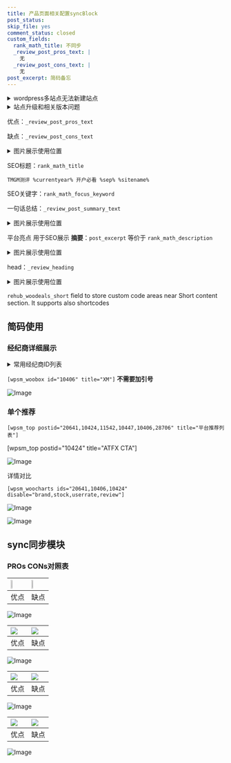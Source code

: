 ```yaml
---
title: 产品页面相关配置syncBlock
post_status: 
skip_file: yes
comment_status: closed
custom_fields:
  rank_math_title: 不同步
  _review_post_pros_text: |
    无
  _review_post_cons_text: |
    无
post_excerpt: 简码备忘
---
```

<details><summary>wordpress多站点无法新建站点</summary>

<li>和报错需要清理cookies一样的原因</li>
<li>wp-config.php里面<code>define( 'SUBDOMAIN_INSTALL', false );//子域名安装</code></li>
<li>新建子站点是用<code>define( 'SUBDOMAIN_INSTALL', true);//子域名安装</code> 完成以后，改成<code>false</code></li>
</details>

<details><summary>站点升级和相关版本问题</summary>

<p>wordpress：5.9.9
woocommerce：7.5.1
出现问题的地方：主题选项里面>><strong>Product layout >>compact style</strong></p>
<p>如何出现没有用过的字段 导致无法保存。先导出配置 然后进行修改，后面再次恢复即可。</p>
<p>出现部分字段无法显示时，需要返回默认布局后，对产品进行保存就好了。</p>
<p></p>
</details>

优点：`_review_post_pros_text`

缺点：`_review_post_cons_text`

<details><summary>图片展示使用位置</summary>

<img src="https://prod-files-secure.s3.us-west-2.amazonaws.com/39ed1227-6d7d-4570-be36-9ccd4a2c4241/f51d3d83-55d4-4bdf-9604-f37ec77ab556/Untitled.png?X-Amz-Algorithm=AWS4-HMAC-SHA256&X-Amz-Content-Sha256=UNSIGNED-PAYLOAD&X-Amz-Credential=ASIAZI2LB46627BUSHVH%2F20250204%2Fus-west-2%2Fs3%2Faws4_request&X-Amz-Date=20250204T045521Z&X-Amz-Expires=3600&X-Amz-Security-Token=IQoJb3JpZ2luX2VjEAwaCXVzLXdlc3QtMiJGMEQCIGXP7ih8SrcpRfo3nEgpVwHRN86w7g3US%2F6K7uOFhP91AiB4kqKxiZZs8Ts6YrIDl3w1op%2BcUqT3Wd98o2ySBzb4aSr%2FAwglEAAaDDYzNzQyMzE4MzgwNSIM1SXrUaHrLi0OFyrnKtwDKLpWnn9h1IE22HvDpaY6K6e3zqIIWZBwo56pUl9TsEBr94ntfmeKvfpYfVy7jzqlRBFLN4B5Wz17adyQcjhgAgy737YZdRcS06TS6BtFvoaG%2Bo2GTbNiSWjONEtFSEVmSHnSn7f8ORaFEZcMW1JN%2FJ0jn%2ByzAlXhejDqP5ovtsxOltBfxV2B9BRBmmQDrPOqI%2BMyd%2B5k5BIZo7rafN7GjNBi%2Fp8Wezjc%2F0ecYVtGp3e8Aa8Z3VXF78jA%2Bv7XU%2BgdcJUm5RzeIQRGUmpDvvwf%2Fl8jICswbhFn4PHy0OiSAEbids7XUOvwia%2Bts1d4KthsqvClp%2BYvEvURHbHAD9glDuVuTdmHj4%2F8MP1wT%2BlkZQsSpcbzjDuEj86jOBVyG3EgQvcqBGi681Lsu8CUWiO%2F22JOj3YAwsUHdzSylM0OCeD0Svq%2FhvztQGqbxtGVmrDrmhG1OlPYk9dg%2F26h4a2W4w8ZxiW8kt2SdAr26bSovziOCRwBl4UIBle6KNleTHkO3o%2Fs4shPMZDzo0uMZAxdbMs0FNN3aXsfpmTAQJSid5T7VHj0jGHU5ZpItSaZyj6QjJeqL9blcqeChh9pxXCK5TO204y%2BSZ9t%2Bng2wDSccK3Tg3IncBPlTciGjpYwyKGGvQY6pgEEyNOLWAZzdgsmTTI91ZXAmlS2EheHwf%2F4FHzo8LT1liCiSyJAzkzYoJ7HxbbSHAV%2Ba%2FBl2C0JbFn%2FJvgM6pJt%2F8aCVrFpoyOc4JwvaSWK%2FFAFRCVTdvTIgIfE8Y4fi%2FSeaElcbwPC%2Fj%2BnTEbNME%2BlyeZKX68eDFd5niFUUIFHwwL2egbXSql1P6lHF3h3kP77GVKQiVdtv6741hqFlViKBT5cDSjj&X-Amz-Signature=5c9e2c83a32e4203013130968bfab9f2ac7a4d296da15d97bf13fa6ba0284f61&X-Amz-SignedHeaders=host&x-id=GetObject" alt="Image">
</details>

SEO标题：`rank_math_title`

`TMGM测评 %currentyear% 开户必看 %sep% %sitename%`

SEO关键字：`rank_math_focus_keyword`

一句话总结：`_review_post_summary_text`

<details><summary>图片展示使用位置</summary>

<img src="https://prod-files-secure.s3.us-west-2.amazonaws.com/39ed1227-6d7d-4570-be36-9ccd4a2c4241/4b96a922-296c-4f4e-8630-d1c870cbce01/Untitled.png?X-Amz-Algorithm=AWS4-HMAC-SHA256&X-Amz-Content-Sha256=UNSIGNED-PAYLOAD&X-Amz-Credential=ASIAZI2LB4667EZTF5R7%2F20250204%2Fus-west-2%2Fs3%2Faws4_request&X-Amz-Date=20250204T045521Z&X-Amz-Expires=3600&X-Amz-Security-Token=IQoJb3JpZ2luX2VjEAwaCXVzLXdlc3QtMiJHMEUCIQDv9KXRmezS0DKNQsHbOsiiUyS8mLAAsO%2FH4lRp%2B9LJsAIgUNqU7EnKtDt%2FittF8CHRnXHeJ50ySUUY6AMG%2Fo9wpRoq%2FwMIJRAAGgw2Mzc0MjMxODM4MDUiDBlO%2F6exil65DtXRlircA8cBxTXwH1tvP1oVDUbLcbmzRI5C1C%2FNY4VHC%2F8y0ChZKh5EuHw5%2FujtmozAsc%2FoQyicmtS8aYCeM9YtmBm3h2LH5d16qCIgeNy2gCpldtoLlMZjqkoS28Qunwv2IOrVWopgXNzXNhBnfFQxyPH5vQANQaU7jO9X9M4kVg%2Bku9NOE9rmkuYFI5N6CHwkIy3FrdFDHv6WJNP1lufWOEvxoJqiUWYFGIjJVV9tblTDFl51lYH9WGpRQGew5WTqBocc6WS9yRvjiGnOqhTEjkj0B1x9swxFZQNWdBClbDzczQDgU7Sb5hnYgwsyAw%2BBaTMt6FxGFrcg%2B3AoYjFB7QP08PFSND47X%2FINa2ozo7rYZAIq0FrpT52NZhAOdeXPzMFu69DekzjjTsZD3MTx%2FTC3nDxAUU%2B1frz2HevJJM8mwh58S48zwKMmQYYxFlP2kxyb5r6KZyLBbvCkZNmR3zWXnIz1UlL4j9LK6mBPpIlQ0INBdBlqFN9Rh6T%2FIRTqhhaipR%2F42WCPDxdyTyyBu7F73PBvMS1J8jVkQSrbWSBSYRXsZrvNuOpGFOYx8p6nnOAn89i3Sn9KGcf1hGyXYpXya%2BwsM4XkuKgNoX8rzxABOfwsac19iDXhwV0bWlQWMKehhr0GOqUBeIrkV74raKU7CZ4vXtqZ9hBjC6eRS8PPnIJ3wkqA7IQkGhvuLrPixhFNELF4%2BBTEFqOIwFY7T9Yxrrd4UcKhW1eVCmMwiekQVFa4IRDuSznmxxJP3WnUv9qhPB9eVHGOeXIiOX9Duu%2FAn3Ag2r6v3Nv%2F7sYEO6Ym79zKTff%2BBAF4%2BTn7d3i5turoMCaSOqrDQn9LeaYi0tvMcFQ1UBimrrOsu1ny&X-Amz-Signature=bc741d5192ea69a4d40d31bbfa80ad4a1169a7f88f1918227c0876a9efc32b60&X-Amz-SignedHeaders=host&x-id=GetObject" alt="Image">
</details>

平台亮点 用于SEO展示 **摘要**：`post_excerpt`  等价于 `rank_math_description`

<details><summary>图片展示使用位置</summary>

<img src="https://prod-files-secure.s3.us-west-2.amazonaws.com/39ed1227-6d7d-4570-be36-9ccd4a2c4241/1ee11f63-b60a-4dfe-a7a7-d58ff23b5d88/Untitled.png?X-Amz-Algorithm=AWS4-HMAC-SHA256&X-Amz-Content-Sha256=UNSIGNED-PAYLOAD&X-Amz-Credential=ASIAZI2LB4666WIQY5EI%2F20250204%2Fus-west-2%2Fs3%2Faws4_request&X-Amz-Date=20250204T045523Z&X-Amz-Expires=3600&X-Amz-Security-Token=IQoJb3JpZ2luX2VjEAwaCXVzLXdlc3QtMiJHMEUCIGjWJwmR2Y0Tmqxjej4xfN6m47uVcVhHvKFroKcxlOiNAiEA4ccCpF%2Bg9uLY%2B0BbTQTgIMrs1MbWqI%2FxG63tnLDxI7Yq%2FwMIJRAAGgw2Mzc0MjMxODM4MDUiDOItrcCVJ6ayOBjakircAwuvfCSEyVKQjPckRompdXUYUFOYA%2Fcvh4jB37%2B9Te07pNls5h8EFMT94R9IrN0a3nOdya91z%2BaB8tsXds81ctAhBVKo6YoGr8TfJYnaP0YHqZraBJNXblkKgPoPuyX0PvBRJteM77XqYKjjaj1t3Ezxb09ZQTek6rOg0jhOAEdrjLM1s1Xgo4COKMRn6h5seRVkUjlQeQxqH%2BS36QP%2FYY3eq9uImcVLo6brdsZ2nTfRaE1bdJCP6tFeBE%2BSlKw8dRQM1AGQyddmoPdJYZi1sLnNEHvtU%2BEYgpSUtB7JKFVwH6GBcNTM4moH3Mmt0HCMriRE3MByU7URODnBCmRWULAgHrBOPWlEJ%2F96s6UuHzH97S%2F2GLN58jOf33pcbb25MPKe3n15q4bEZSW3tPoczlWv6Ttq4c5KFS6A%2BjXHnqueqMqBCWgDiu3aOZ58%2FqEcXmoFM7PqiPCarxxVghZX94o%2Bo0gX%2FGB0NfI1sUWkBW8xGW7zIsi1DsPHMJlEFEgx1LFlJ7XUSTJ64p%2F%2Buc64ly844YtraY22o7Q75624k40PE8htMaTql3a1TmAkeAytG%2FEH7aGUFAfT0Do11IBNrg7RsAOCBKcZ%2BbPUAuZEf7hoiJFOkJx2dTw9LhVKMPmhhr0GOqUBPhq6V1MPtpq6RrywmVykTqMbZq65YPGURtK7NBB6MBO46wNWSWfAm4cxO4X0NOBzqAiAyK2ozwwzacSNl%2F053wcPEV2u8yPevY3sX0L1NanhD7HnA6SvHz6K48N%2BiB4aBxFvepj2Ua%2F0WCtiE4h%2Bh%2FhKVYufApgeXtdGzFVb3F3YaPtWfANVLNR%2F5DNjvwFXBRBvVgyQjmAVgubKw%2BiEGV4bDgyU&X-Amz-Signature=d92a8fad6c73a837d1f0f9c0c84cac3839d4e6351e319861fa049ae971335106&X-Amz-SignedHeaders=host&x-id=GetObject" alt="Image">
<img src="https://prod-files-secure.s3.us-west-2.amazonaws.com/39ed1227-6d7d-4570-be36-9ccd4a2c4241/ad4118b5-78d8-4fbe-801e-3b29b5d99c01/Untitled.png?X-Amz-Algorithm=AWS4-HMAC-SHA256&X-Amz-Content-Sha256=UNSIGNED-PAYLOAD&X-Amz-Credential=ASIAZI2LB4666WIQY5EI%2F20250204%2Fus-west-2%2Fs3%2Faws4_request&X-Amz-Date=20250204T045523Z&X-Amz-Expires=3600&X-Amz-Security-Token=IQoJb3JpZ2luX2VjEAwaCXVzLXdlc3QtMiJHMEUCIGjWJwmR2Y0Tmqxjej4xfN6m47uVcVhHvKFroKcxlOiNAiEA4ccCpF%2Bg9uLY%2B0BbTQTgIMrs1MbWqI%2FxG63tnLDxI7Yq%2FwMIJRAAGgw2Mzc0MjMxODM4MDUiDOItrcCVJ6ayOBjakircAwuvfCSEyVKQjPckRompdXUYUFOYA%2Fcvh4jB37%2B9Te07pNls5h8EFMT94R9IrN0a3nOdya91z%2BaB8tsXds81ctAhBVKo6YoGr8TfJYnaP0YHqZraBJNXblkKgPoPuyX0PvBRJteM77XqYKjjaj1t3Ezxb09ZQTek6rOg0jhOAEdrjLM1s1Xgo4COKMRn6h5seRVkUjlQeQxqH%2BS36QP%2FYY3eq9uImcVLo6brdsZ2nTfRaE1bdJCP6tFeBE%2BSlKw8dRQM1AGQyddmoPdJYZi1sLnNEHvtU%2BEYgpSUtB7JKFVwH6GBcNTM4moH3Mmt0HCMriRE3MByU7URODnBCmRWULAgHrBOPWlEJ%2F96s6UuHzH97S%2F2GLN58jOf33pcbb25MPKe3n15q4bEZSW3tPoczlWv6Ttq4c5KFS6A%2BjXHnqueqMqBCWgDiu3aOZ58%2FqEcXmoFM7PqiPCarxxVghZX94o%2Bo0gX%2FGB0NfI1sUWkBW8xGW7zIsi1DsPHMJlEFEgx1LFlJ7XUSTJ64p%2F%2Buc64ly844YtraY22o7Q75624k40PE8htMaTql3a1TmAkeAytG%2FEH7aGUFAfT0Do11IBNrg7RsAOCBKcZ%2BbPUAuZEf7hoiJFOkJx2dTw9LhVKMPmhhr0GOqUBPhq6V1MPtpq6RrywmVykTqMbZq65YPGURtK7NBB6MBO46wNWSWfAm4cxO4X0NOBzqAiAyK2ozwwzacSNl%2F053wcPEV2u8yPevY3sX0L1NanhD7HnA6SvHz6K48N%2BiB4aBxFvepj2Ua%2F0WCtiE4h%2Bh%2FhKVYufApgeXtdGzFVb3F3YaPtWfANVLNR%2F5DNjvwFXBRBvVgyQjmAVgubKw%2BiEGV4bDgyU&X-Amz-Signature=ee2f389a4e9c9cdf07559f46f7dc561330f91bc30862736757be37ccd0e6d4e2&X-Amz-SignedHeaders=host&x-id=GetObject" alt="Image">
<img src="https://prod-files-secure.s3.us-west-2.amazonaws.com/39ed1227-6d7d-4570-be36-9ccd4a2c4241/a38cf7c9-a79c-4b64-9e94-13589fe0758b/Untitled.png?X-Amz-Algorithm=AWS4-HMAC-SHA256&X-Amz-Content-Sha256=UNSIGNED-PAYLOAD&X-Amz-Credential=ASIAZI2LB4666WIQY5EI%2F20250204%2Fus-west-2%2Fs3%2Faws4_request&X-Amz-Date=20250204T045523Z&X-Amz-Expires=3600&X-Amz-Security-Token=IQoJb3JpZ2luX2VjEAwaCXVzLXdlc3QtMiJHMEUCIGjWJwmR2Y0Tmqxjej4xfN6m47uVcVhHvKFroKcxlOiNAiEA4ccCpF%2Bg9uLY%2B0BbTQTgIMrs1MbWqI%2FxG63tnLDxI7Yq%2FwMIJRAAGgw2Mzc0MjMxODM4MDUiDOItrcCVJ6ayOBjakircAwuvfCSEyVKQjPckRompdXUYUFOYA%2Fcvh4jB37%2B9Te07pNls5h8EFMT94R9IrN0a3nOdya91z%2BaB8tsXds81ctAhBVKo6YoGr8TfJYnaP0YHqZraBJNXblkKgPoPuyX0PvBRJteM77XqYKjjaj1t3Ezxb09ZQTek6rOg0jhOAEdrjLM1s1Xgo4COKMRn6h5seRVkUjlQeQxqH%2BS36QP%2FYY3eq9uImcVLo6brdsZ2nTfRaE1bdJCP6tFeBE%2BSlKw8dRQM1AGQyddmoPdJYZi1sLnNEHvtU%2BEYgpSUtB7JKFVwH6GBcNTM4moH3Mmt0HCMriRE3MByU7URODnBCmRWULAgHrBOPWlEJ%2F96s6UuHzH97S%2F2GLN58jOf33pcbb25MPKe3n15q4bEZSW3tPoczlWv6Ttq4c5KFS6A%2BjXHnqueqMqBCWgDiu3aOZ58%2FqEcXmoFM7PqiPCarxxVghZX94o%2Bo0gX%2FGB0NfI1sUWkBW8xGW7zIsi1DsPHMJlEFEgx1LFlJ7XUSTJ64p%2F%2Buc64ly844YtraY22o7Q75624k40PE8htMaTql3a1TmAkeAytG%2FEH7aGUFAfT0Do11IBNrg7RsAOCBKcZ%2BbPUAuZEf7hoiJFOkJx2dTw9LhVKMPmhhr0GOqUBPhq6V1MPtpq6RrywmVykTqMbZq65YPGURtK7NBB6MBO46wNWSWfAm4cxO4X0NOBzqAiAyK2ozwwzacSNl%2F053wcPEV2u8yPevY3sX0L1NanhD7HnA6SvHz6K48N%2BiB4aBxFvepj2Ua%2F0WCtiE4h%2Bh%2FhKVYufApgeXtdGzFVb3F3YaPtWfANVLNR%2F5DNjvwFXBRBvVgyQjmAVgubKw%2BiEGV4bDgyU&X-Amz-Signature=eaea761a5b695afa6180e056bfae0344200a3f1b7e1b4461b9488041523321c3&X-Amz-SignedHeaders=host&x-id=GetObject" alt="Image">
<img src="https://prod-files-secure.s3.us-west-2.amazonaws.com/39ed1227-6d7d-4570-be36-9ccd4a2c4241/7da6fc1e-d2ac-42ae-8c75-cb5749aa18f6/Untitled.png?X-Amz-Algorithm=AWS4-HMAC-SHA256&X-Amz-Content-Sha256=UNSIGNED-PAYLOAD&X-Amz-Credential=ASIAZI2LB4666WIQY5EI%2F20250204%2Fus-west-2%2Fs3%2Faws4_request&X-Amz-Date=20250204T045523Z&X-Amz-Expires=3600&X-Amz-Security-Token=IQoJb3JpZ2luX2VjEAwaCXVzLXdlc3QtMiJHMEUCIGjWJwmR2Y0Tmqxjej4xfN6m47uVcVhHvKFroKcxlOiNAiEA4ccCpF%2Bg9uLY%2B0BbTQTgIMrs1MbWqI%2FxG63tnLDxI7Yq%2FwMIJRAAGgw2Mzc0MjMxODM4MDUiDOItrcCVJ6ayOBjakircAwuvfCSEyVKQjPckRompdXUYUFOYA%2Fcvh4jB37%2B9Te07pNls5h8EFMT94R9IrN0a3nOdya91z%2BaB8tsXds81ctAhBVKo6YoGr8TfJYnaP0YHqZraBJNXblkKgPoPuyX0PvBRJteM77XqYKjjaj1t3Ezxb09ZQTek6rOg0jhOAEdrjLM1s1Xgo4COKMRn6h5seRVkUjlQeQxqH%2BS36QP%2FYY3eq9uImcVLo6brdsZ2nTfRaE1bdJCP6tFeBE%2BSlKw8dRQM1AGQyddmoPdJYZi1sLnNEHvtU%2BEYgpSUtB7JKFVwH6GBcNTM4moH3Mmt0HCMriRE3MByU7URODnBCmRWULAgHrBOPWlEJ%2F96s6UuHzH97S%2F2GLN58jOf33pcbb25MPKe3n15q4bEZSW3tPoczlWv6Ttq4c5KFS6A%2BjXHnqueqMqBCWgDiu3aOZ58%2FqEcXmoFM7PqiPCarxxVghZX94o%2Bo0gX%2FGB0NfI1sUWkBW8xGW7zIsi1DsPHMJlEFEgx1LFlJ7XUSTJ64p%2F%2Buc64ly844YtraY22o7Q75624k40PE8htMaTql3a1TmAkeAytG%2FEH7aGUFAfT0Do11IBNrg7RsAOCBKcZ%2BbPUAuZEf7hoiJFOkJx2dTw9LhVKMPmhhr0GOqUBPhq6V1MPtpq6RrywmVykTqMbZq65YPGURtK7NBB6MBO46wNWSWfAm4cxO4X0NOBzqAiAyK2ozwwzacSNl%2F053wcPEV2u8yPevY3sX0L1NanhD7HnA6SvHz6K48N%2BiB4aBxFvepj2Ua%2F0WCtiE4h%2Bh%2FhKVYufApgeXtdGzFVb3F3YaPtWfANVLNR%2F5DNjvwFXBRBvVgyQjmAVgubKw%2BiEGV4bDgyU&X-Amz-Signature=6d41a39c466718df4f14611774f2c8a06bb2f2048e6a24d429ecc828a799db6e&X-Amz-SignedHeaders=host&x-id=GetObject" alt="Image">
<img src="https://prod-files-secure.s3.us-west-2.amazonaws.com/39ed1227-6d7d-4570-be36-9ccd4a2c4241/7e97f40a-eaee-47f5-b2f9-475f96808fa7/Untitled.png?X-Amz-Algorithm=AWS4-HMAC-SHA256&X-Amz-Content-Sha256=UNSIGNED-PAYLOAD&X-Amz-Credential=ASIAZI2LB4666WIQY5EI%2F20250204%2Fus-west-2%2Fs3%2Faws4_request&X-Amz-Date=20250204T045523Z&X-Amz-Expires=3600&X-Amz-Security-Token=IQoJb3JpZ2luX2VjEAwaCXVzLXdlc3QtMiJHMEUCIGjWJwmR2Y0Tmqxjej4xfN6m47uVcVhHvKFroKcxlOiNAiEA4ccCpF%2Bg9uLY%2B0BbTQTgIMrs1MbWqI%2FxG63tnLDxI7Yq%2FwMIJRAAGgw2Mzc0MjMxODM4MDUiDOItrcCVJ6ayOBjakircAwuvfCSEyVKQjPckRompdXUYUFOYA%2Fcvh4jB37%2B9Te07pNls5h8EFMT94R9IrN0a3nOdya91z%2BaB8tsXds81ctAhBVKo6YoGr8TfJYnaP0YHqZraBJNXblkKgPoPuyX0PvBRJteM77XqYKjjaj1t3Ezxb09ZQTek6rOg0jhOAEdrjLM1s1Xgo4COKMRn6h5seRVkUjlQeQxqH%2BS36QP%2FYY3eq9uImcVLo6brdsZ2nTfRaE1bdJCP6tFeBE%2BSlKw8dRQM1AGQyddmoPdJYZi1sLnNEHvtU%2BEYgpSUtB7JKFVwH6GBcNTM4moH3Mmt0HCMriRE3MByU7URODnBCmRWULAgHrBOPWlEJ%2F96s6UuHzH97S%2F2GLN58jOf33pcbb25MPKe3n15q4bEZSW3tPoczlWv6Ttq4c5KFS6A%2BjXHnqueqMqBCWgDiu3aOZ58%2FqEcXmoFM7PqiPCarxxVghZX94o%2Bo0gX%2FGB0NfI1sUWkBW8xGW7zIsi1DsPHMJlEFEgx1LFlJ7XUSTJ64p%2F%2Buc64ly844YtraY22o7Q75624k40PE8htMaTql3a1TmAkeAytG%2FEH7aGUFAfT0Do11IBNrg7RsAOCBKcZ%2BbPUAuZEf7hoiJFOkJx2dTw9LhVKMPmhhr0GOqUBPhq6V1MPtpq6RrywmVykTqMbZq65YPGURtK7NBB6MBO46wNWSWfAm4cxO4X0NOBzqAiAyK2ozwwzacSNl%2F053wcPEV2u8yPevY3sX0L1NanhD7HnA6SvHz6K48N%2BiB4aBxFvepj2Ua%2F0WCtiE4h%2Bh%2FhKVYufApgeXtdGzFVb3F3YaPtWfANVLNR%2F5DNjvwFXBRBvVgyQjmAVgubKw%2BiEGV4bDgyU&X-Amz-Signature=d260c4bc9804df2e19e5e10c9b52758d7deb3a4c52eeacc638cf94a6fc4c1466&X-Amz-SignedHeaders=host&x-id=GetObject" alt="Image">
</details>

head：`_review_heading`

<details><summary>图片展示使用位置</summary>

<img src="https://prod-files-secure.s3.us-west-2.amazonaws.com/39ed1227-6d7d-4570-be36-9ccd4a2c4241/3a4650ad-9887-415c-889a-edd51fa54f27/Untitled.png?X-Amz-Algorithm=AWS4-HMAC-SHA256&X-Amz-Content-Sha256=UNSIGNED-PAYLOAD&X-Amz-Credential=ASIAZI2LB466RR5JCFBL%2F20250204%2Fus-west-2%2Fs3%2Faws4_request&X-Amz-Date=20250204T045526Z&X-Amz-Expires=3600&X-Amz-Security-Token=IQoJb3JpZ2luX2VjEAwaCXVzLXdlc3QtMiJHMEUCIBRgT4qkM707Pi2hQyxkqkahLXGGXm9SIWR31HGEHTmlAiEA0WIrHPQZTa5AI2SgW5YtKtSaAGLC1N8h2MTMI87SZpwq%2FwMIJRAAGgw2Mzc0MjMxODM4MDUiDAe%2BdGqZlp0dL%2F3G7yrcAybLhPoJ%2F%2FWv4WlGowKvOGFm8DCY3ShqTWcr21vlbgIBYjapIw3huPwpmb8uUlQ7mB5nMSqnK1RLyi%2F0HtPt79jrjMrUuDzEB8aOKJrAFgBKfDlyupi5eKWVsyM5Pd6wVZ2gcM8nu8bgdi3wRa%2FGyinuGnY2exZB8nPM9BPskw5dKNfFU5J1v5rVi4GlBLRC%2BLkdQTWAPYUmw5VRlveXoWPMi2uSCJPb54E4qOBwj3oAUgxemuxqrVoHqvo2nWQTTVK%2F%2FH9FPiulMr5T2uyasKgV4v9yqKwhmMpfNefGJV7N7%2FtQnLYf48KnGolxo1gXMvb%2Fs9u3HaDeSucca744XRB0bLGyuA0IvlMdEKNU%2BIJ%2FlacwEMKk%2FfVR%2BhZyRCLph6ayJw22ths520SthHws9GnS%2BhwbHrzEnNezka8VpO0eZIFL7QjJtFn9RLlHpWjhT7eAeyunXTQRqJa7a%2FH7hUt2ZW5Ky1%2FR3wsV2Hg3X48rkwklc%2BR4vUuMx4j96kzBVh4XAFGDA3Smzizc0rEAqC6lDitgt7HfmbhgJ%2BeL4iZM%2Bs18RXSJT92Meq%2BOpR2UEMWofFK%2FFVhwsgssTMdi%2FO4psfJiyUD7hS2yfelsFaJENdQXp5NWb8nyjbcEMI%2Bihr0GOqUBD328g6TFvrFVRJ1Pms1jr9qV1CNMunTO0oBBz%2Bc%2BK7YaNFBurL82VWqyT%2BLOhL8mpgB%2BrWU4o9gyqer9NmpCzA7A9fgltKDdzsACzf0Cv6DTGP3nARCdQo5YL%2B80XaEgQzoQfnLI6oWRGflpWbqYLe1hdlqKqccF1sBHigKQWs%2FIMlAP2UBW0sLqLbcgSdIoxBTi8IPPYpcE6PjX2NqrPXuenryv&X-Amz-Signature=0df6a1d5154d8dabe6d509cd48730197d91678007cdb33899f87179ccaab64ed&X-Amz-SignedHeaders=host&x-id=GetObject" alt="Image">
</details>

`rehub_woodeals_short`	field to store custom code areas near Short content section. It supports also shortcodes



## 简码使用

### 经纪商详细展示

<details><summary>常用经纪商ID列表</summary>

<pre><code class="php">嘉盛 ===> 20641  [wpsm_woobox id="20641" title="嘉盛"]
易信easymarkets ===> 11542  [wpsm_woobox id="11542" title="易信easymarkets"]
ATFX外汇 ===> 10424  [wpsm_woobox id="10424" title="ATFX"]
XM ===> 10406  [wpsm_woobox id="10406" title="XM"]
TMGM ===> 29622  [wpsm_woobox id="29622" title="TMGM"]
HYCM ===> 10447  [wpsm_woobox id="10447" title="HYCM"]
fpmarkets澳福外汇 ===> 20639  [wpsm_woobox id="20639" title="fpmarkets澳福外汇"]</code></pre>
</details>

`[wpsm_woobox id="10406" title="XM"]` **不需要加引号**

![Image](https://prod-files-secure.s3.us-west-2.amazonaws.com/39ed1227-6d7d-4570-be36-9ccd4a2c4241/4f898f9d-0fa7-4e43-acd3-ac6bc7be575a/Untitled.png?X-Amz-Algorithm=AWS4-HMAC-SHA256&X-Amz-Content-Sha256=UNSIGNED-PAYLOAD&X-Amz-Credential=ASIAZI2LB4666JL7ZXEN%2F20250204%2Fus-west-2%2Fs3%2Faws4_request&X-Amz-Date=20250204T045520Z&X-Amz-Expires=3600&X-Amz-Security-Token=IQoJb3JpZ2luX2VjEAwaCXVzLXdlc3QtMiJHMEUCIAFuV7wL2mry6z61Wl0QX1h55ZbUWyb48%2FBbjToGQQkYAiEAmqB0kXkCHV9a%2FfeLLztPEsqer5azYBj5YdtDRlCH5o4q%2FwMIJRAAGgw2Mzc0MjMxODM4MDUiDIH45R9ptJ2ZkN4fYyrcA48lgEuLoZYQ4KnI3Ud5homEfu3ovsNzTLa95Sukd%2BDzBBvJmwJGtLOuM2ehnWhjbNKODoZlve%2FcqFT%2B0YVVBuqzIJwXBQCgfJEXgHkUDFY16XrDjgI5tk1Vt9kGV5Dn0CL0Z%2BqtQ%2BoQC2lWF93yGYW1VK9pDXbYMEZqWNdNhwyNR4%2FxNwcxfRHUrcmYn64za%2FQaoeEh7qTLQeVxvF8CHJzZs6rMvhpcAcYHK0Mir2FG1mzxasBoZD4%2BUmWY0zs9q%2FTULGG6lQ8iWC%2BZ28wX1IozK5eCFvHS0gtS%2FJv4WHCLqP3SnLKhj7LnRwyMHMv%2FfViNQw6SoSCAHUCnWdlO2IBDZWNAwxNcHXEBXXg%2F5zwEhv%2BUXnuCufJ3Hcf35b4FpumgnWMzLJZA%2B90xWFgXNT8JHDfEENrWzUnCnhz0vyfEQFcmRWdyzndWsZmUe4G6mBtObduouw5UehhBiS9qjTsqfnwEbospoC6GlKeVDDJK9fwnZ6ywBPM%2B8GybphC%2FVmRvJKKRpE847pEwx1OtGmWtWBde1RcqSXWKVufydGXMGbJjVKDgiklsXojfuvHV%2B85aa5UPV9DCyjIacZ0EWN9T6BF1%2BoX%2BTS4v8b3yQ6C3wbIS5YG%2Bq%2B%2BZF4NAMP%2Bhhr0GOqUB4OXMlce1ZPoxS5WY3NlgBrHDyNCUW49vecNQQu0WLbZCRTs5HZnBtDcuc6u3uatuXo1IJAy10ONk0w3B%2B7uuC41%2BjQddYiXtbXc4yiPFmdToWpA2kaSm91m2zslr06ey2R8P%2FHdQ4qvqun0HuK%2F3X4KFp1gGwiEUq6N7PoSaTNE9Gvwi0MWXDRRgWolPpziwHX%2B9uNmtcnYJS3DwZlUMPBHLAFQ0&X-Amz-Signature=83c74232092855e590745a417a81416a0c7e00220fd3f256f7cd8aabbb671f4c&X-Amz-SignedHeaders=host&x-id=GetObject)

### 单个推荐
`[wpsm_top postid="20641,10424,11542,10447,10406,28706" title="平台推荐列表"]`

[wpsm_top postid="10424" title="ATFX CTA"]

![Image](https://prod-files-secure.s3.us-west-2.amazonaws.com/39ed1227-6d7d-4570-be36-9ccd4a2c4241/5ac620dc-51a8-48b6-b55d-91f47299193c/Untitled.png?X-Amz-Algorithm=AWS4-HMAC-SHA256&X-Amz-Content-Sha256=UNSIGNED-PAYLOAD&X-Amz-Credential=ASIAZI2LB4666JL7ZXEN%2F20250204%2Fus-west-2%2Fs3%2Faws4_request&X-Amz-Date=20250204T045520Z&X-Amz-Expires=3600&X-Amz-Security-Token=IQoJb3JpZ2luX2VjEAwaCXVzLXdlc3QtMiJHMEUCIAFuV7wL2mry6z61Wl0QX1h55ZbUWyb48%2FBbjToGQQkYAiEAmqB0kXkCHV9a%2FfeLLztPEsqer5azYBj5YdtDRlCH5o4q%2FwMIJRAAGgw2Mzc0MjMxODM4MDUiDIH45R9ptJ2ZkN4fYyrcA48lgEuLoZYQ4KnI3Ud5homEfu3ovsNzTLa95Sukd%2BDzBBvJmwJGtLOuM2ehnWhjbNKODoZlve%2FcqFT%2B0YVVBuqzIJwXBQCgfJEXgHkUDFY16XrDjgI5tk1Vt9kGV5Dn0CL0Z%2BqtQ%2BoQC2lWF93yGYW1VK9pDXbYMEZqWNdNhwyNR4%2FxNwcxfRHUrcmYn64za%2FQaoeEh7qTLQeVxvF8CHJzZs6rMvhpcAcYHK0Mir2FG1mzxasBoZD4%2BUmWY0zs9q%2FTULGG6lQ8iWC%2BZ28wX1IozK5eCFvHS0gtS%2FJv4WHCLqP3SnLKhj7LnRwyMHMv%2FfViNQw6SoSCAHUCnWdlO2IBDZWNAwxNcHXEBXXg%2F5zwEhv%2BUXnuCufJ3Hcf35b4FpumgnWMzLJZA%2B90xWFgXNT8JHDfEENrWzUnCnhz0vyfEQFcmRWdyzndWsZmUe4G6mBtObduouw5UehhBiS9qjTsqfnwEbospoC6GlKeVDDJK9fwnZ6ywBPM%2B8GybphC%2FVmRvJKKRpE847pEwx1OtGmWtWBde1RcqSXWKVufydGXMGbJjVKDgiklsXojfuvHV%2B85aa5UPV9DCyjIacZ0EWN9T6BF1%2BoX%2BTS4v8b3yQ6C3wbIS5YG%2Bq%2B%2BZF4NAMP%2Bhhr0GOqUB4OXMlce1ZPoxS5WY3NlgBrHDyNCUW49vecNQQu0WLbZCRTs5HZnBtDcuc6u3uatuXo1IJAy10ONk0w3B%2B7uuC41%2BjQddYiXtbXc4yiPFmdToWpA2kaSm91m2zslr06ey2R8P%2FHdQ4qvqun0HuK%2F3X4KFp1gGwiEUq6N7PoSaTNE9Gvwi0MWXDRRgWolPpziwHX%2B9uNmtcnYJS3DwZlUMPBHLAFQ0&X-Amz-Signature=afce279f048e129ddab552dac36c2631fd2f5feab17081ccac372a6de898c5d0&X-Amz-SignedHeaders=host&x-id=GetObject)

详情对比

`[wpsm_woocharts ids="20641,10406,10424" disable="brand,stock,userrate,review"]`

![Image](https://prod-files-secure.s3.us-west-2.amazonaws.com/39ed1227-6d7d-4570-be36-9ccd4a2c4241/bf3ba45f-b9f3-4295-8aef-b4a495fd25f4/Untitled.png?X-Amz-Algorithm=AWS4-HMAC-SHA256&X-Amz-Content-Sha256=UNSIGNED-PAYLOAD&X-Amz-Credential=ASIAZI2LB4666JL7ZXEN%2F20250204%2Fus-west-2%2Fs3%2Faws4_request&X-Amz-Date=20250204T045520Z&X-Amz-Expires=3600&X-Amz-Security-Token=IQoJb3JpZ2luX2VjEAwaCXVzLXdlc3QtMiJHMEUCIAFuV7wL2mry6z61Wl0QX1h55ZbUWyb48%2FBbjToGQQkYAiEAmqB0kXkCHV9a%2FfeLLztPEsqer5azYBj5YdtDRlCH5o4q%2FwMIJRAAGgw2Mzc0MjMxODM4MDUiDIH45R9ptJ2ZkN4fYyrcA48lgEuLoZYQ4KnI3Ud5homEfu3ovsNzTLa95Sukd%2BDzBBvJmwJGtLOuM2ehnWhjbNKODoZlve%2FcqFT%2B0YVVBuqzIJwXBQCgfJEXgHkUDFY16XrDjgI5tk1Vt9kGV5Dn0CL0Z%2BqtQ%2BoQC2lWF93yGYW1VK9pDXbYMEZqWNdNhwyNR4%2FxNwcxfRHUrcmYn64za%2FQaoeEh7qTLQeVxvF8CHJzZs6rMvhpcAcYHK0Mir2FG1mzxasBoZD4%2BUmWY0zs9q%2FTULGG6lQ8iWC%2BZ28wX1IozK5eCFvHS0gtS%2FJv4WHCLqP3SnLKhj7LnRwyMHMv%2FfViNQw6SoSCAHUCnWdlO2IBDZWNAwxNcHXEBXXg%2F5zwEhv%2BUXnuCufJ3Hcf35b4FpumgnWMzLJZA%2B90xWFgXNT8JHDfEENrWzUnCnhz0vyfEQFcmRWdyzndWsZmUe4G6mBtObduouw5UehhBiS9qjTsqfnwEbospoC6GlKeVDDJK9fwnZ6ywBPM%2B8GybphC%2FVmRvJKKRpE847pEwx1OtGmWtWBde1RcqSXWKVufydGXMGbJjVKDgiklsXojfuvHV%2B85aa5UPV9DCyjIacZ0EWN9T6BF1%2BoX%2BTS4v8b3yQ6C3wbIS5YG%2Bq%2B%2BZF4NAMP%2Bhhr0GOqUB4OXMlce1ZPoxS5WY3NlgBrHDyNCUW49vecNQQu0WLbZCRTs5HZnBtDcuc6u3uatuXo1IJAy10ONk0w3B%2B7uuC41%2BjQddYiXtbXc4yiPFmdToWpA2kaSm91m2zslr06ey2R8P%2FHdQ4qvqun0HuK%2F3X4KFp1gGwiEUq6N7PoSaTNE9Gvwi0MWXDRRgWolPpziwHX%2B9uNmtcnYJS3DwZlUMPBHLAFQ0&X-Amz-Signature=e3739ecf649faf0446145a75d6285f2fca673c1ac319421aa5452a39afcc2cf2&X-Amz-SignedHeaders=host&x-id=GetObject)

![Image](https://prod-files-secure.s3.us-west-2.amazonaws.com/39ed1227-6d7d-4570-be36-9ccd4a2c4241/30bc56ef-f383-4b48-9768-2ebc9e436ec0/Untitled.png?X-Amz-Algorithm=AWS4-HMAC-SHA256&X-Amz-Content-Sha256=UNSIGNED-PAYLOAD&X-Amz-Credential=ASIAZI2LB4666JL7ZXEN%2F20250204%2Fus-west-2%2Fs3%2Faws4_request&X-Amz-Date=20250204T045520Z&X-Amz-Expires=3600&X-Amz-Security-Token=IQoJb3JpZ2luX2VjEAwaCXVzLXdlc3QtMiJHMEUCIAFuV7wL2mry6z61Wl0QX1h55ZbUWyb48%2FBbjToGQQkYAiEAmqB0kXkCHV9a%2FfeLLztPEsqer5azYBj5YdtDRlCH5o4q%2FwMIJRAAGgw2Mzc0MjMxODM4MDUiDIH45R9ptJ2ZkN4fYyrcA48lgEuLoZYQ4KnI3Ud5homEfu3ovsNzTLa95Sukd%2BDzBBvJmwJGtLOuM2ehnWhjbNKODoZlve%2FcqFT%2B0YVVBuqzIJwXBQCgfJEXgHkUDFY16XrDjgI5tk1Vt9kGV5Dn0CL0Z%2BqtQ%2BoQC2lWF93yGYW1VK9pDXbYMEZqWNdNhwyNR4%2FxNwcxfRHUrcmYn64za%2FQaoeEh7qTLQeVxvF8CHJzZs6rMvhpcAcYHK0Mir2FG1mzxasBoZD4%2BUmWY0zs9q%2FTULGG6lQ8iWC%2BZ28wX1IozK5eCFvHS0gtS%2FJv4WHCLqP3SnLKhj7LnRwyMHMv%2FfViNQw6SoSCAHUCnWdlO2IBDZWNAwxNcHXEBXXg%2F5zwEhv%2BUXnuCufJ3Hcf35b4FpumgnWMzLJZA%2B90xWFgXNT8JHDfEENrWzUnCnhz0vyfEQFcmRWdyzndWsZmUe4G6mBtObduouw5UehhBiS9qjTsqfnwEbospoC6GlKeVDDJK9fwnZ6ywBPM%2B8GybphC%2FVmRvJKKRpE847pEwx1OtGmWtWBde1RcqSXWKVufydGXMGbJjVKDgiklsXojfuvHV%2B85aa5UPV9DCyjIacZ0EWN9T6BF1%2BoX%2BTS4v8b3yQ6C3wbIS5YG%2Bq%2B%2BZF4NAMP%2Bhhr0GOqUB4OXMlce1ZPoxS5WY3NlgBrHDyNCUW49vecNQQu0WLbZCRTs5HZnBtDcuc6u3uatuXo1IJAy10ONk0w3B%2B7uuC41%2BjQddYiXtbXc4yiPFmdToWpA2kaSm91m2zslr06ey2R8P%2FHdQ4qvqun0HuK%2F3X4KFp1gGwiEUq6N7PoSaTNE9Gvwi0MWXDRRgWolPpziwHX%2B9uNmtcnYJS3DwZlUMPBHLAFQ0&X-Amz-Signature=b95921427d9c3b7d82591b7758b84c1e2fc2632a9ae8a5f1107fcaa0be678afd&X-Amz-SignedHeaders=host&x-id=GetObject)

## sync同步模块

### PROs CONs对照表

| <img src="https://cdn.ifttt.fun/gh/jarlin8/OSS@main/icons/customize/pros.svg" height="auto" width="37.3%"> | <img src="https://cdn.ifttt.fun/gh/jarlin8/OSS@main/icons/customize/cons.svg" height="auto" width="28.8%"> |
| :--- | :--- |
| 优点 | 缺点 |

![Image](https://prod-files-secure.s3.us-west-2.amazonaws.com/39ed1227-6d7d-4570-be36-9ccd4a2c4241/8742b755-dfb5-4004-9a5f-d6e561664bd8/Untitled.png?X-Amz-Algorithm=AWS4-HMAC-SHA256&X-Amz-Content-Sha256=UNSIGNED-PAYLOAD&X-Amz-Credential=ASIAZI2LB4666JL7ZXEN%2F20250204%2Fus-west-2%2Fs3%2Faws4_request&X-Amz-Date=20250204T045520Z&X-Amz-Expires=3600&X-Amz-Security-Token=IQoJb3JpZ2luX2VjEAwaCXVzLXdlc3QtMiJHMEUCIAFuV7wL2mry6z61Wl0QX1h55ZbUWyb48%2FBbjToGQQkYAiEAmqB0kXkCHV9a%2FfeLLztPEsqer5azYBj5YdtDRlCH5o4q%2FwMIJRAAGgw2Mzc0MjMxODM4MDUiDIH45R9ptJ2ZkN4fYyrcA48lgEuLoZYQ4KnI3Ud5homEfu3ovsNzTLa95Sukd%2BDzBBvJmwJGtLOuM2ehnWhjbNKODoZlve%2FcqFT%2B0YVVBuqzIJwXBQCgfJEXgHkUDFY16XrDjgI5tk1Vt9kGV5Dn0CL0Z%2BqtQ%2BoQC2lWF93yGYW1VK9pDXbYMEZqWNdNhwyNR4%2FxNwcxfRHUrcmYn64za%2FQaoeEh7qTLQeVxvF8CHJzZs6rMvhpcAcYHK0Mir2FG1mzxasBoZD4%2BUmWY0zs9q%2FTULGG6lQ8iWC%2BZ28wX1IozK5eCFvHS0gtS%2FJv4WHCLqP3SnLKhj7LnRwyMHMv%2FfViNQw6SoSCAHUCnWdlO2IBDZWNAwxNcHXEBXXg%2F5zwEhv%2BUXnuCufJ3Hcf35b4FpumgnWMzLJZA%2B90xWFgXNT8JHDfEENrWzUnCnhz0vyfEQFcmRWdyzndWsZmUe4G6mBtObduouw5UehhBiS9qjTsqfnwEbospoC6GlKeVDDJK9fwnZ6ywBPM%2B8GybphC%2FVmRvJKKRpE847pEwx1OtGmWtWBde1RcqSXWKVufydGXMGbJjVKDgiklsXojfuvHV%2B85aa5UPV9DCyjIacZ0EWN9T6BF1%2BoX%2BTS4v8b3yQ6C3wbIS5YG%2Bq%2B%2BZF4NAMP%2Bhhr0GOqUB4OXMlce1ZPoxS5WY3NlgBrHDyNCUW49vecNQQu0WLbZCRTs5HZnBtDcuc6u3uatuXo1IJAy10ONk0w3B%2B7uuC41%2BjQddYiXtbXc4yiPFmdToWpA2kaSm91m2zslr06ey2R8P%2FHdQ4qvqun0HuK%2F3X4KFp1gGwiEUq6N7PoSaTNE9Gvwi0MWXDRRgWolPpziwHX%2B9uNmtcnYJS3DwZlUMPBHLAFQ0&X-Amz-Signature=67ec19ee297f2b31616ba3abfbc4642a16584f161ba566aeb70bea9d031216c4&X-Amz-SignedHeaders=host&x-id=GetObject)

| <img src="https://cdn.ifttt.fun/gh/jarlin8/OSS@main/icons/customize/pros1.svg" height="auto"> | <img src="https://cdn.ifttt.fun/gh/jarlin8/OSS@main/icons/customize/cons1.svg" height="auto"> |
| :--- | :--- |
| 优点 | 缺点 |

![Image](https://prod-files-secure.s3.us-west-2.amazonaws.com/39ed1227-6d7d-4570-be36-9ccd4a2c4241/806358f8-c9c4-4e17-bb35-c6c76a5397a5/Untitled.png?X-Amz-Algorithm=AWS4-HMAC-SHA256&X-Amz-Content-Sha256=UNSIGNED-PAYLOAD&X-Amz-Credential=ASIAZI2LB4666JL7ZXEN%2F20250204%2Fus-west-2%2Fs3%2Faws4_request&X-Amz-Date=20250204T045520Z&X-Amz-Expires=3600&X-Amz-Security-Token=IQoJb3JpZ2luX2VjEAwaCXVzLXdlc3QtMiJHMEUCIAFuV7wL2mry6z61Wl0QX1h55ZbUWyb48%2FBbjToGQQkYAiEAmqB0kXkCHV9a%2FfeLLztPEsqer5azYBj5YdtDRlCH5o4q%2FwMIJRAAGgw2Mzc0MjMxODM4MDUiDIH45R9ptJ2ZkN4fYyrcA48lgEuLoZYQ4KnI3Ud5homEfu3ovsNzTLa95Sukd%2BDzBBvJmwJGtLOuM2ehnWhjbNKODoZlve%2FcqFT%2B0YVVBuqzIJwXBQCgfJEXgHkUDFY16XrDjgI5tk1Vt9kGV5Dn0CL0Z%2BqtQ%2BoQC2lWF93yGYW1VK9pDXbYMEZqWNdNhwyNR4%2FxNwcxfRHUrcmYn64za%2FQaoeEh7qTLQeVxvF8CHJzZs6rMvhpcAcYHK0Mir2FG1mzxasBoZD4%2BUmWY0zs9q%2FTULGG6lQ8iWC%2BZ28wX1IozK5eCFvHS0gtS%2FJv4WHCLqP3SnLKhj7LnRwyMHMv%2FfViNQw6SoSCAHUCnWdlO2IBDZWNAwxNcHXEBXXg%2F5zwEhv%2BUXnuCufJ3Hcf35b4FpumgnWMzLJZA%2B90xWFgXNT8JHDfEENrWzUnCnhz0vyfEQFcmRWdyzndWsZmUe4G6mBtObduouw5UehhBiS9qjTsqfnwEbospoC6GlKeVDDJK9fwnZ6ywBPM%2B8GybphC%2FVmRvJKKRpE847pEwx1OtGmWtWBde1RcqSXWKVufydGXMGbJjVKDgiklsXojfuvHV%2B85aa5UPV9DCyjIacZ0EWN9T6BF1%2BoX%2BTS4v8b3yQ6C3wbIS5YG%2Bq%2B%2BZF4NAMP%2Bhhr0GOqUB4OXMlce1ZPoxS5WY3NlgBrHDyNCUW49vecNQQu0WLbZCRTs5HZnBtDcuc6u3uatuXo1IJAy10ONk0w3B%2B7uuC41%2BjQddYiXtbXc4yiPFmdToWpA2kaSm91m2zslr06ey2R8P%2FHdQ4qvqun0HuK%2F3X4KFp1gGwiEUq6N7PoSaTNE9Gvwi0MWXDRRgWolPpziwHX%2B9uNmtcnYJS3DwZlUMPBHLAFQ0&X-Amz-Signature=40b9e48304e635593f96dd459044c9c3b32fba26776aa56e3084d5e52b4b97d0&X-Amz-SignedHeaders=host&x-id=GetObject)

| <img src="https://cdn.ifttt.fun/gh/jarlin8/OSS@main/icons/customize/pros2.svg" height="auto"> | <img src="https://cdn.ifttt.fun/gh/jarlin8/OSS@main/icons/customize/cons2.svg" height="auto"> |
| :--- | :--- |
| 优点 | 缺点 |

![Image](https://prod-files-secure.s3.us-west-2.amazonaws.com/39ed1227-6d7d-4570-be36-9ccd4a2c4241/a9245ec9-70dd-4005-b534-0d54315fc5f3/Untitled.png?X-Amz-Algorithm=AWS4-HMAC-SHA256&X-Amz-Content-Sha256=UNSIGNED-PAYLOAD&X-Amz-Credential=ASIAZI2LB4666JL7ZXEN%2F20250204%2Fus-west-2%2Fs3%2Faws4_request&X-Amz-Date=20250204T045520Z&X-Amz-Expires=3600&X-Amz-Security-Token=IQoJb3JpZ2luX2VjEAwaCXVzLXdlc3QtMiJHMEUCIAFuV7wL2mry6z61Wl0QX1h55ZbUWyb48%2FBbjToGQQkYAiEAmqB0kXkCHV9a%2FfeLLztPEsqer5azYBj5YdtDRlCH5o4q%2FwMIJRAAGgw2Mzc0MjMxODM4MDUiDIH45R9ptJ2ZkN4fYyrcA48lgEuLoZYQ4KnI3Ud5homEfu3ovsNzTLa95Sukd%2BDzBBvJmwJGtLOuM2ehnWhjbNKODoZlve%2FcqFT%2B0YVVBuqzIJwXBQCgfJEXgHkUDFY16XrDjgI5tk1Vt9kGV5Dn0CL0Z%2BqtQ%2BoQC2lWF93yGYW1VK9pDXbYMEZqWNdNhwyNR4%2FxNwcxfRHUrcmYn64za%2FQaoeEh7qTLQeVxvF8CHJzZs6rMvhpcAcYHK0Mir2FG1mzxasBoZD4%2BUmWY0zs9q%2FTULGG6lQ8iWC%2BZ28wX1IozK5eCFvHS0gtS%2FJv4WHCLqP3SnLKhj7LnRwyMHMv%2FfViNQw6SoSCAHUCnWdlO2IBDZWNAwxNcHXEBXXg%2F5zwEhv%2BUXnuCufJ3Hcf35b4FpumgnWMzLJZA%2B90xWFgXNT8JHDfEENrWzUnCnhz0vyfEQFcmRWdyzndWsZmUe4G6mBtObduouw5UehhBiS9qjTsqfnwEbospoC6GlKeVDDJK9fwnZ6ywBPM%2B8GybphC%2FVmRvJKKRpE847pEwx1OtGmWtWBde1RcqSXWKVufydGXMGbJjVKDgiklsXojfuvHV%2B85aa5UPV9DCyjIacZ0EWN9T6BF1%2BoX%2BTS4v8b3yQ6C3wbIS5YG%2Bq%2B%2BZF4NAMP%2Bhhr0GOqUB4OXMlce1ZPoxS5WY3NlgBrHDyNCUW49vecNQQu0WLbZCRTs5HZnBtDcuc6u3uatuXo1IJAy10ONk0w3B%2B7uuC41%2BjQddYiXtbXc4yiPFmdToWpA2kaSm91m2zslr06ey2R8P%2FHdQ4qvqun0HuK%2F3X4KFp1gGwiEUq6N7PoSaTNE9Gvwi0MWXDRRgWolPpziwHX%2B9uNmtcnYJS3DwZlUMPBHLAFQ0&X-Amz-Signature=a6843581fce2dfb24973da8ffc021638c8aee79c05ecbbeb2c0f907e5bf19e14&X-Amz-SignedHeaders=host&x-id=GetObject)

| <img src="https://cdn.ifttt.fun/gh/jarlin8/OSS@main/icons/customize/pros3.svg" height="auto"> | <img src="https://cdn.ifttt.fun/gh/jarlin8/OSS@main/icons/customize/cons3.svg" height="auto"> |
| :--- | :--- |
| 优点 | 缺点 |

![Image](https://prod-files-secure.s3.us-west-2.amazonaws.com/39ed1227-6d7d-4570-be36-9ccd4a2c4241/e1e580a2-2e5c-4780-9ff4-19c318fc2284/Untitled.png?X-Amz-Algorithm=AWS4-HMAC-SHA256&X-Amz-Content-Sha256=UNSIGNED-PAYLOAD&X-Amz-Credential=ASIAZI2LB4666JL7ZXEN%2F20250204%2Fus-west-2%2Fs3%2Faws4_request&X-Amz-Date=20250204T045520Z&X-Amz-Expires=3600&X-Amz-Security-Token=IQoJb3JpZ2luX2VjEAwaCXVzLXdlc3QtMiJHMEUCIAFuV7wL2mry6z61Wl0QX1h55ZbUWyb48%2FBbjToGQQkYAiEAmqB0kXkCHV9a%2FfeLLztPEsqer5azYBj5YdtDRlCH5o4q%2FwMIJRAAGgw2Mzc0MjMxODM4MDUiDIH45R9ptJ2ZkN4fYyrcA48lgEuLoZYQ4KnI3Ud5homEfu3ovsNzTLa95Sukd%2BDzBBvJmwJGtLOuM2ehnWhjbNKODoZlve%2FcqFT%2B0YVVBuqzIJwXBQCgfJEXgHkUDFY16XrDjgI5tk1Vt9kGV5Dn0CL0Z%2BqtQ%2BoQC2lWF93yGYW1VK9pDXbYMEZqWNdNhwyNR4%2FxNwcxfRHUrcmYn64za%2FQaoeEh7qTLQeVxvF8CHJzZs6rMvhpcAcYHK0Mir2FG1mzxasBoZD4%2BUmWY0zs9q%2FTULGG6lQ8iWC%2BZ28wX1IozK5eCFvHS0gtS%2FJv4WHCLqP3SnLKhj7LnRwyMHMv%2FfViNQw6SoSCAHUCnWdlO2IBDZWNAwxNcHXEBXXg%2F5zwEhv%2BUXnuCufJ3Hcf35b4FpumgnWMzLJZA%2B90xWFgXNT8JHDfEENrWzUnCnhz0vyfEQFcmRWdyzndWsZmUe4G6mBtObduouw5UehhBiS9qjTsqfnwEbospoC6GlKeVDDJK9fwnZ6ywBPM%2B8GybphC%2FVmRvJKKRpE847pEwx1OtGmWtWBde1RcqSXWKVufydGXMGbJjVKDgiklsXojfuvHV%2B85aa5UPV9DCyjIacZ0EWN9T6BF1%2BoX%2BTS4v8b3yQ6C3wbIS5YG%2Bq%2B%2BZF4NAMP%2Bhhr0GOqUB4OXMlce1ZPoxS5WY3NlgBrHDyNCUW49vecNQQu0WLbZCRTs5HZnBtDcuc6u3uatuXo1IJAy10ONk0w3B%2B7uuC41%2BjQddYiXtbXc4yiPFmdToWpA2kaSm91m2zslr06ey2R8P%2FHdQ4qvqun0HuK%2F3X4KFp1gGwiEUq6N7PoSaTNE9Gvwi0MWXDRRgWolPpziwHX%2B9uNmtcnYJS3DwZlUMPBHLAFQ0&X-Amz-Signature=9feca8c4ecd39a889fd5649086a828df2e36963072b4900c87882298494ed1ac&X-Amz-SignedHeaders=host&x-id=GetObject)